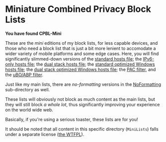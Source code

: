# Miniature Combined Privacy Block Lists
  
**You have found CPBL-Mini**
  
These are the *mini* editions of my block lists, for less capable devices, and those who need a block list that is just a bit more lenient to accomodate a wider variety of mobile platforms and some edge cases. Here, you will find significantly slimmed-down versions of the [standard hosts file](https://raw.githubusercontent.com/bongochong/CombinedPrivacyBlockLists/master/MiniLists/mini-newhosts.hosts); the [IPv6-only hosts file](https://raw.githubusercontent.com/bongochong/CombinedPrivacyBlockLists/master/MiniLists/mini-newhosts-IPv6.hosts); the [dual stack hosts file](https://raw.githubusercontent.com/bongochong/CombinedPrivacyBlockLists/master/MiniLists/mini-newhosts-Dual.hosts); the [standard optimized Windows hosts file](https://raw.githubusercontent.com/bongochong/CombinedPrivacyBlockLists/master/MiniLists/NoFormatting/mini-opt-win.hosts); the [dual stack optimized Windows hosts file](https://raw.githubusercontent.com/bongochong/CombinedPrivacyBlockLists/master/MiniLists/NoFormatting/mini-opt-win-Dual.hosts); the [PAC filter](https://raw.githubusercontent.com/bongochong/CombinedPrivacyBlockLists/master/MiniLists/mini-pac-done.js), and the [uBO/ABP filter](https://raw.githubusercontent.com/bongochong/CombinedPrivacyBlockLists/master/MiniLists/cpbl-abp-mini.txt).
  
Just like my main lists, there are *no-formatting* versions in the [NoFormatting](https://github.com/bongochong/CombinedPrivacyBlockLists/tree/master/MiniLists/NoFormatting) sub-directory as well.
  
These lists will obviously not block as much content as the main lists, but they will still block *a whole lot*, thus significantly improving your experience on the world wide web.
  
Basically, if you're using a serious toaster, these lists are for you!

It should be noted that all content in this specific directory (`MiniLists`) falls under a separate license ([the WTFPL](http://www.wtfpl.net/txt/copying/)).
